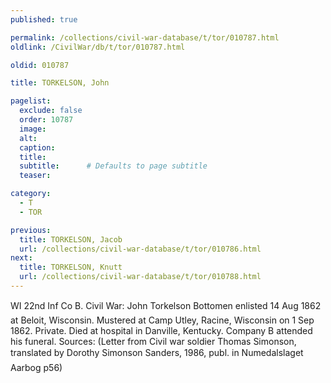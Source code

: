 ```yaml
---
published: true

permalink: /collections/civil-war-database/t/tor/010787.html
oldlink: /CivilWar/db/t/tor/010787.html

oldid: 010787

title: TORKELSON, John

pagelist:
  exclude: false
  order: 10787
  image: 
  alt:
  caption:
  title:
  subtitle:      # Defaults to page subtitle
  teaser:

category: 
  - T 
  - TOR

previous:
  title: TORKELSON, Jacob
  url: /collections/civil-war-database/t/tor/010786.html  
next:
  title: TORKELSON, Knutt
  url: /collections/civil-war-database/t/tor/010788.html   
---
```

WI 22nd Inf Co B. Civil War: &#147;John Torkelson Bottomen&#148; enlisted 14 Aug 1862 at Beloit, Wisconsin. Mustered at Camp Utley, Racine, Wisconsin on 1 Sep 1862. Private. Died at hospital in Danville, Kentucky. Company B attended his funeral. Sources: (Letter from Civil war soldier Thomas Simonson, translated by Dorothy Simonson Sanders, 1986, publ. in &#147;Numedalslaget Aarbog&#148; p56)